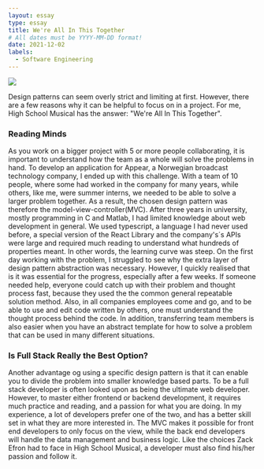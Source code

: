 ```yaml
---
layout: essay
type: essay
title: We're All In This Together
# All dates must be YYYY-MM-DD format!
date: 2021-12-02
labels:
  - Software Engineering
---
```


<img class="ui medium right floated rounded image" src="https://media.geeksforgeeks.org/wp-content/uploads/MVC-Design-Pattern.png">


Design patterns can seem overly strict and limiting at first. However, there are a few reasons why it can be helpful to focus on in a project. For me, High School Musical has the answer: "We're All In This Together". 

### Reading Minds
As you work on a bigger project with 5 or more people collaborating, it is important to understand how the team as a whole will solve the problems in hand. To develop an application for Appear, a Norwegian broadcast technology company, I ended up with this challenge. With a team of 10 people, where some had worked in the company for many years, while others, like me, were summer interns, we needed to be able to solve a larger problem together. As a result, the chosen design pattern was therefore the model-view-controller(MVC). After three years in university, mostly programming in C and Matlab, I had limited knowledge about web development in general. We used typescript, a language I had never used before, a special version of the React Library and the company's´s APIs were large and required much reading to understand what hundreds of properties meant. In other words, the learning curve was steep. On the first day working with the problem, I struggled to see why the extra layer of design pattern abstraction was necessary. However, I quickly realised that is it was essential for the progress, especially after a few weeks. If someone needed help, everyone could catch up with their problem and thought process fast, because they used the the common general repeatable solution method. Also, in all companies employees come and go, and to be able to use and edit code written by others, one must understand the thought process behind the code. In addition, transferring team members is also easier when you have an abstract template for how to solve a problem that can be used in many different situations.       

### Is Full Stack Really the Best Option?
Another advantage og using a specific design pattern is that it can enable you to divide the problem into smaller knowledge based parts. To be a full stack developer is often looked upon as being the ultimate web developer. However, to master either frontend or backend development, it requires much practice and reading, and a passion for what you are doing. In my experience, a lot of developers prefer one of the two, and has a better skill set in what they are more interested in. The MVC makes it possible for front end developers to only focus on the view, while the back end developers will handle the data management and business logic. Like the choices Zack Efron had to face in High School Musical, a developer must also find his/her passion and follow it. 